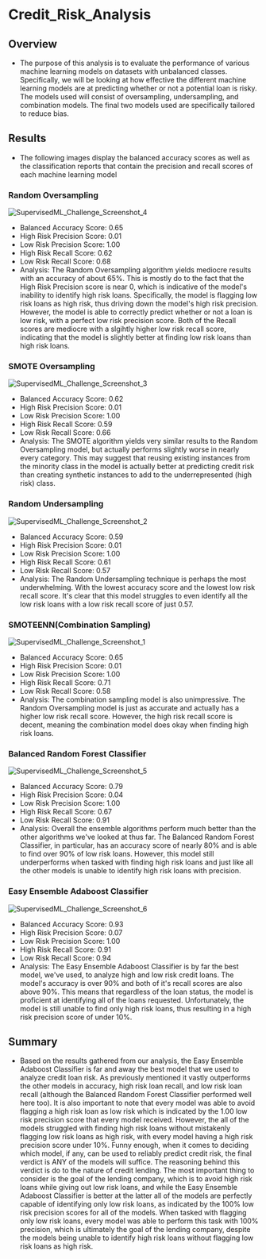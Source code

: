 # Credit_Risk_Analysis
## Overview
- The purpose of this analysis is to evaluate the performance of various machine learning models on datasets with unbalanced classes. Specifically, we will be looking at how effective the different machine learning models are at predicting whether or not a potential loan is risky. The models used will consist of oversampling, undersampling, and combination models. The final two models used are specifically tailored to reduce bias.

## Results
- The following images display the balanced accuracy scores as well as the classification reports that contain the precision and recall scores of each machine learning model

### Random Oversampling
![SupervisedML_Challenge_Screenshot_4](https://github.com/JocquiBrown/Credit_Risk_Analysis/assets/120291854/f27f88f7-0d95-4ce8-ad3f-7d0e485db882)
- Balanced Accuracy Score: 0.65 
- High Risk Precision Score: 0.01
- Low Risk Precision Score: 1.00
- High Risk Recall Score: 0.62
- Low Risk Recall Score: 0.68
- Analysis: The Random Oversampling algorithm yields mediocre results with an accuracy of about 65%. This is mostly do to the fact that the High Risk Precision score is near 0, which is indicative of the model's inability to identify high risk loans. Specifically, the model is flagging low risk loans as high risk, thus driving down the model's high risk precision. However, the model is able to correctly predict whether or not a loan is low risk, with a perfect low risk precision score. Both of the Recall scores are mediocre with a slgihtly higher low risk recall score, indicating that the model is slightly better at finding low risk loans than high risk loans. 

### SMOTE Oversampling
![SupervisedML_Challenge_Screenshot_3](https://github.com/JocquiBrown/Credit_Risk_Analysis/assets/120291854/5e122471-505b-42d3-9fbd-137cb5e8f83b)
- Balanced Accuracy Score: 0.62
- High Risk Precision Score: 0.01
- Low Risk Precision Score: 1.00
- High Risk Recall Score: 0.59
- Low Risk Recall Score: 0.66
- Analysis: The SMOTE algorithm yields very similar results to the Random Oversampling model, but actually performs slightly worse in nearly every category. This may suggest that reusing existing instances from the minority class in the model is actually better at predicting credit risk than creating synthetic instances to add to the underrepresented (high risk) class.

### Random Undersampling
![SupervisedML_Challenge_Screenshot_2](https://github.com/JocquiBrown/Credit_Risk_Analysis/assets/120291854/56985bc2-d48b-4f5f-b1e7-b123d042dd53)
- Balanced Accuracy Score: 0.59
- High Risk Precision Score: 0.01
- Low Risk Precision Score: 1.00
- High Risk Recall Score: 0.61
- Low Risk Recall Score: 0.57
- Analysis: The Random Undersampling technique is perhaps the most underwhelming. With the lowest accuracy score and the lowest low risk recall score. It's clear that this model struggles to even identify all the low risk loans with a low risk recall score of just 0.57. 

### SMOTEENN(Combination Sampling) 
![SupervisedML_Challenge_Screenshot_1](https://github.com/JocquiBrown/Credit_Risk_Analysis/assets/120291854/ceb66ce0-9979-4b9a-b9da-227c4d137025)
- Balanced Accuracy Score: 0.65
- High Risk Precision Score: 0.01
- Low Risk Precision Score: 1.00
- High Risk Recall Score: 0.71
- Low Risk Recall Score: 0.58
- Analysis: The combination sampling model is also unimpressive. The Random Oversampling model is just as accurate and actually has a higher low risk recall score. However, the high risk recall score is decent, meaning the combination model does okay when finding high risk loans. 

### Balanced Random Forest Classifier 
![SupervisedML_Challenge_Screenshot_5](https://github.com/JocquiBrown/Credit_Risk_Analysis/assets/120291854/3381f1f1-5332-44f2-aabe-fd529bff5264)
- Balanced Accuracy Score: 0.79
- High Risk Precision Score: 0.04
- Low Risk Precision Score: 1.00
- High Risk Recall Score: 0.67
- Low Risk Recall Score: 0.91
- Analysis: Overall the ensemble algorithms perform much better than the other algorithms we've looked at thus far. The Balanced Random Forest Classifier, in particular, has an accuracy score of nearly 80% and is able to find over 90% of low risk loans. However, this model still underperforms when tasked with finding high risk loans and just like all the other models is unable to identify high risk loans with precision. 

### Easy Ensemble Adaboost Classifier 
![SupervisedML_Challenge_Screenshot_6](https://github.com/JocquiBrown/Credit_Risk_Analysis/assets/120291854/7c09ec6f-240c-454a-b6ec-4f832db2c5b3)
- Balanced Accuracy Score: 0.93
- High Risk Precision Score: 0.07
- Low Risk Precision Score: 1.00
- High Risk Recall Score: 0.91
- Low Risk Recall Score: 0.94
- Analysis: The Easy Ensemble Adaboost Classifier is by far the best model, we've used, to analyze high and low risk credit loans. The model's accuracy is over 90% and both of it's recall scores are also above 90%. This means that regardless of the loan status, the model is proficient at identifying all of the loans requested. Unfortunately, the model is still unable to find only high risk loans, thus resulting in a high risk precision score of under 10%.

## Summary
- Based on the results gathered from our analysis, the Easy Ensemble Adaboost Classifier is far and away the best model that we used to analyze credit loan risk. As previously mentioned it vastly outperforms the other models in accuracy, high risk loan recall, and low risk loan recall (although the Balanced Random Forest Classifier performed well here too). It is also important to note that every model was able to avoid flagging a high risk loan as low risk which is indicated by the 1.00 low risk precision score that every model received. However, the all of the models struggled with finding high risk loans without mistakenly flagging low risk loans as high risk, with every model having a high risk precision score under 10%. Funny enough, when it comes to deciding which model, if any, can be used to reliably predict credit risk, the final verdict is ANY of the models will suffice. The reasoning behind this verdict is do to the nature of credit lending. The most important thing to consider is the goal of the lending company, which is to avoid high risk loans while giving out low risk loans, and while the Easy Ensemble Adaboost Classifier is better at the latter all of the models are perfectly capable of identifying only low risk loans, as indicated by the 100% low risk precision scores for all of the models. When tasked with flagging only low risk loans, every model was able to perform this task with 100% precision, which is ultimately the goal of the lending company, despite the models being unable to identify high risk loans without flagging low risk loans as high risk.
